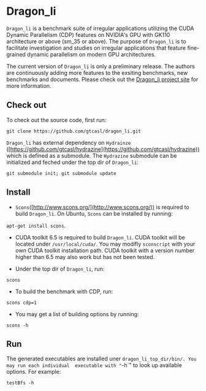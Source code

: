 # Dragon_li

`Dragon_li` is a benchmark suite of irregular applications utilizing the CUDA Dynamic 
Parallelism (CDP) features on NVIDIA's GPU with GK110 architecture or above (sm_35 or above).
The purpose of `Dragon_li` is to facilitate investigation and studies on irregular applications
that feature fine-grained dynamic parallelism on modern GPU architectures.

The current version of `Dragon_li` is only a preliminary release. The authors are continuously
adding more features to the exsiting benchmarks, new benchmarks and documents. Please check
out the [Dragon_li project site](http://gpuocelot.gatech.edu/dragon_li/) for more information. 

## Check out

To check out the source code, first run:

`git clone https://github.com/gtcasl/dragon_li.git`

`Dragon_li` has external dependency on `Hydrainze` 
([https://github.com/gtcasl/hydrazine](https://github.com/gtcasl/hydrazine)) which is 
defined as a submodule. The `Hydrazine` submodule can be initialized and feched under the
top dir of `Dragon_li`:

`git submodule init; git submodule update`

## Install
- `Scons`([http://www.scons.org/](http://www.scons.org/)) is required to build `Dragon_li`. On Ubuntu,
`Scons` can be installed by running:

`apt-get install scons`.

- CUDA toolkit 6.5 is required to build `Dragon_li`. CUDA toolkit will be located under `/usr/local/cuda/`.
You may modifly `sconscript` with your own CUDA toolkit installation path. CUDA toolkit with a version
number higher than 6.5 may also work but has not been tested.

- Under the top dir of `Dragon_li`, run:

`scons`

- To build the benchmark with CDP, run:

`scons cdp=1`

- You may get a list of building options by running:

`scons -h`

## Run

The generated executables are installed uner `dragon_li_top_dir/bin/. You may run each individual 
executable with "`-h`" to look up available options. For example:

`testBfs -h`
